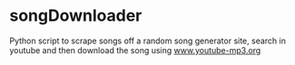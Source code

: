 # songDownloader
Python script to scrape songs off a random song generator site, search in youtube and then download the song using www.youtube-mp3.org
